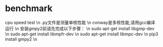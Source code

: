 # benchmark
cpu speed test \n
.py文件是测量单核性能 \n
conway是多核性能,请用gcc编译运行 \n
安装gmpy2前请先完成以下步骤： \n
sudo apt-get install libgmp-dev \n
sudo apt-get install libmpfr-dev \n
sudo apt-get install libmpc-dev \n
pip3 install gmpy2 \n
